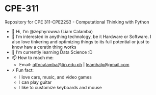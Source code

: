# CPE-311
Repository for CPE 311-CPE22S3 - Computational Thinking with Python

- 👋 Hi, I’m @zephyrowwa (Liam Calamba)
- 👀 I’m interested in anything technology, be it Hardware or Software. I also love tinkering and optimizing things to its full potential or just to know haw a ceratin thing works
- 🌱 I’m currently learning Data Science :D
- 📫 How to reach me:
  - Email: qlfncalamba@tip.edu.ph | leamhalp@gmail.com
- ⚡ Fun fact:
  - I love cars, music, and video games
  - I can play guitar
  - I like to customize keyboards and mouse

